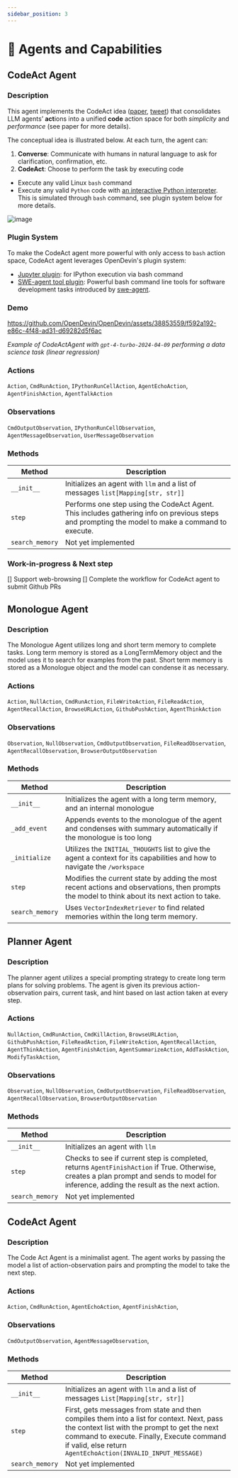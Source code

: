 ```yaml
---
sidebar_position: 3
---
```


# 🧠 Agents and Capabilities

## CodeAct Agent

### Description

This agent implements the CodeAct idea ([paper](https://arxiv.org/abs/2402.13463), [tweet](https://twitter.com/xingyaow_/status/1754556835703751087)) that consolidates LLM agents’ **act**ions into a unified **code** action space for both _simplicity_ and _performance_ (see paper for more details).

The conceptual idea is illustrated below. At each turn, the agent can:

1. **Converse**: Communicate with humans in natural language to ask for clarification, confirmation, etc.
2. **CodeAct**: Choose to perform the task by executing code

- Execute any valid Linux `bash` command
- Execute any valid `Python` code with [an interactive Python interpreter](https://ipython.org/). This is simulated through `bash` command, see plugin system below for more details.

![image](https://github.com/OpenDevin/OpenDevin/assets/38853559/92b622e3-72ad-4a61-8f41-8c040b6d5fb3)

### Plugin System

To make the CodeAct agent more powerful with only access to `bash` action space, CodeAct agent leverages OpenDevin&#x27;s plugin system:

- [Jupyter plugin](https://github.com/OpenDevin/OpenDevin/tree/main/opendevin/runtime/plugins/jupyter): for IPython execution via bash command
- [SWE-agent tool plugin](https://github.com/OpenDevin/OpenDevin/tree/main/opendevin/runtime/plugins/swe_agent_commands): Powerful bash command line tools for software development tasks introduced by [swe-agent](https://github.com/princeton-nlp/swe-agent).

### Demo

https://github.com/OpenDevin/OpenDevin/assets/38853559/f592a192-e86c-4f48-ad31-d69282d5f6ac

_Example of CodeActAgent with `gpt-4-turbo-2024-04-09` performing a data science task (linear regression)_

### Actions

`Action`,
`CmdRunAction`,
`IPythonRunCellAction`,
`AgentEchoAction`,
`AgentFinishAction`,
`AgentTalkAction`

### Observations

`CmdOutputObservation`,
`IPythonRunCellObservation`,
`AgentMessageObservation`,
`UserMessageObservation`

### Methods

| Method          | Description                                                                                                                                     |
| --------------- | ----------------------------------------------------------------------------------------------------------------------------------------------- |
| `__init__`      | Initializes an agent with `llm` and a list of messages `list[Mapping[str, str]]`                                                                |
| `step`          | Performs one step using the CodeAct Agent. This includes gathering info on previous steps and prompting the model to make a command to execute. |
| `search_memory` | Not yet implemented                                                                                                                             |

### Work-in-progress &amp; Next step

[] Support web-browsing
[] Complete the workflow for CodeAct agent to submit Github PRs

## Monologue Agent

### Description

The Monologue Agent utilizes long and short term memory to complete tasks.
Long term memory is stored as a LongTermMemory object and the model uses it to search for examples from the past.
Short term memory is stored as a Monologue object and the model can condense it as necessary.

### Actions

`Action`,
`NullAction`,
`CmdRunAction`,
`FileWriteAction`,
`FileReadAction`,
`AgentRecallAction`,
`BrowseURLAction`,
`GithubPushAction`,
`AgentThinkAction`

### Observations

`Observation`,
`NullObservation`,
`CmdOutputObservation`,
`FileReadObservation`,
`AgentRecallObservation`,
`BrowserOutputObservation`

### Methods

| Method          | Description                                                                                                                                   |
| --------------- | --------------------------------------------------------------------------------------------------------------------------------------------- |
| `__init__`      | Initializes the agent with a long term memory, and an internal monologue                                                                      |
| `_add_event`    | Appends events to the monologue of the agent and condenses with summary automatically if the monologue is too long                            |
| `_initialize`   | Utilizes the `INITIAL_THOUGHTS` list to give the agent a context for its capabilities and how to navigate the `/workspace`                    |
| `step`          | Modifies the current state by adding the most recent actions and observations, then prompts the model to think about its next action to take. |
| `search_memory` | Uses `VectorIndexRetriever` to find related memories within the long term memory.                                                             |

## Planner Agent

### Description

The planner agent utilizes a special prompting strategy to create long term plans for solving problems.
The agent is given its previous action-observation pairs, current task, and hint based on last action taken at every step.

### Actions

`NullAction`,
`CmdRunAction`,
`CmdKillAction`,
`BrowseURLAction`,
`GithubPushAction`,
`FileReadAction`,
`FileWriteAction`,
`AgentRecallAction`,
`AgentThinkAction`,
`AgentFinishAction`,
`AgentSummarizeAction`,
`AddTaskAction`,
`ModifyTaskAction`,

### Observations

`Observation`,
`NullObservation`,
`CmdOutputObservation`,
`FileReadObservation`,
`AgentRecallObservation`,
`BrowserOutputObservation`

### Methods

| Method          | Description                                                                                                                                                                               |
| --------------- | ----------------------------------------------------------------------------------------------------------------------------------------------------------------------------------------- |
| `__init__`      | Initializes an agent with `llm`                                                                                                                                                           |
| `step`          | Checks to see if current step is completed, returns `AgentFinishAction` if True. Otherwise, creates a plan prompt and sends to model for inference, adding the result as the next action. |
| `search_memory` | Not yet implemented                                                                                                                                                                       |

## CodeAct Agent

### Description

The Code Act Agent is a minimalist agent. The agent works by passing the model a list of action-observation pairs and prompting the model to take the next step.

### Actions

`Action`,
`CmdRunAction`,
`AgentEchoAction`,
`AgentFinishAction`,

### Observations

`CmdOutputObservation`,
`AgentMessageObservation`,

### Methods

| Method          | Description                                                                                                                                                                                                                                             |
| --------------- | ------------------------------------------------------------------------------------------------------------------------------------------------------------------------------------------------------------------------------------------------------- |
| `__init__`      | Initializes an agent with `llm` and a list of messages `List[Mapping[str, str]]`                                                                                                                                                                        |
| `step`          | First, gets messages from state and then compiles them into a list for context. Next, pass the context list with the prompt to get the next command to execute. Finally, Execute command if valid, else return `AgentEchoAction(INVALID_INPUT_MESSAGE)` |
| `search_memory` | Not yet implemented                                                                                                                                                                                                                                     |

